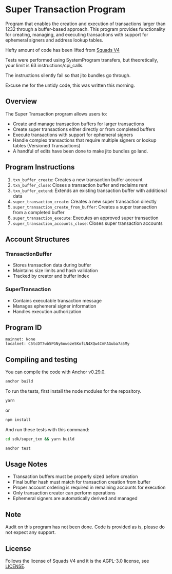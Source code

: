 # Super Transaction Program

Program that enables the creation and execution of transactions larger than 1232 through a buffer-based approach. This program provides functionality for creating, managing, and executing transactions with support for ephemeral signers and address lookup tables.

Hefty amount of code has been lifted from [Squads V4](https://github.com/Squads-Protocol/v4)

Tests were performed using SystemProgram transfers, but theoretically, your limit is 63 instructions/cpi_calls.

The instructions silently fail so that jito bundles go through.

Excuse me for the untidy code, this was written this morning.

## Overview

The Super Transaction program allows users to:
- Create and manage transaction buffers for larger transactions
- Create super transactions either directly or from completed buffers
- Execute transactions with support for ephemeral signers
- Handle complex transactions that require multiple signers or lookup tables (Versioned Transactions)
- A handful of edits have been done to make jito bundles go land.

## Program Instructions

1. `txn_buffer_create`: Creates a new transaction buffer account
2. `txn_buffer_close`: Closes a transaction buffer and reclaims rent
3. `txn_buffer_extend`: Extends an existing transaction buffer with additional data
4. `super_transaction_create`: Creates a new super transaction directly
5. `super_transaction_create_from_buffer`: Creates a super transaction from a completed buffer
6. `super_transaction_execute`: Executes an approved super transaction
7. `super_transaction_accounts_close`: Closes super transaction accounts

## Account Structures

### TransactionBuffer
- Stores transaction data during buffer
- Maintains size limits and hash validation
- Tracked by creator and buffer index

### SuperTransaction
- Contains executable transaction message
- Manages ephemeral signer information
- Handles execution authorization

## Program ID
```
mainnet: None
localnet: C5tcDT7wb5PGNy6owoze5KofLN4XQw4CmFAGuba7a5My
```

## Compiling and testing

You can compile the code with Anchor v0.29.0.
```bash
anchor build
```

To run the tests, first install the node modules for the repository.
```bash
yarn
```
or 
```bash
npm install
```
And run these tests with this command:
```bash
cd sdk/super_txn && yarn build
```

```bash
anchor test
```

## Usage Notes

- Transaction buffers must be properly sized before creation
- Final buffer hash must match for transaction creation from buffer
- Proper account ordering is required in remaining accounts for execution
- Only transaction creator can perform operations
- Ephemeral signers are automatically derived and managed

## Note
Audit on this program has not been done. Code is provided as is, please do not expect any support.

## License

Follows the license of Squads V4 and it is the AGPL-3.0 license, see [LICENSE](./LICENSE).
